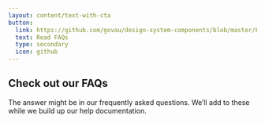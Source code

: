 ```yaml
---
layout: content/text-with-cta
button:
  link: https://github.com/govau/design-system-components/blob/master/FAQ.md
  text: Read FAQs
  type: secondary
  icon: github
---
```


## Check out our FAQs

The answer might be in our frequently asked questions. We’ll add to these while we build up our help documentation.
